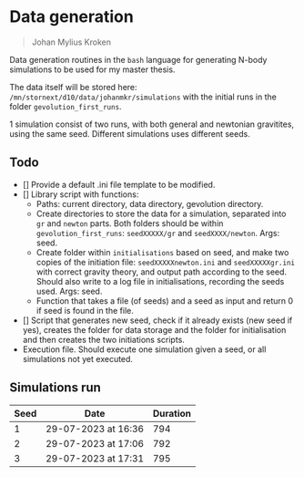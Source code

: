# Data generation

> Johan Mylius Kroken

Data generation routines in the `bash` language for generating N-body simulations to be used for my master thesis. 

The data itself will be stored here: `/mn/stornext/d10/data/johanmkr/simulations` with the initial runs in the folder `gevolution_first_runs`.

1 simulation consist of two runs, with both general and newtonian gravitites, using the same seed. Different simulations uses different seeds. 


## Todo
* [] Provide a default .ini file template to be modified.
* [] Library script with functions:
    * Paths: current directory, data directory, gevolution directory. 
    * Create directories to store the data for a simulation, separated into `gr` and `newton` parts. Both folders should be within `gevolution_first_runs`: `seedXXXXX/gr` and `seedXXXX/newton`. Args: seed.
    * Create folder within `initialisations` based on seed, and make two copies of the initiation file: `seedXXXXXnewton.ini` and `seedXXXXXgr.ini` with correct gravity theory, and output path according to the seed. Should also write to a log file in initialisations, recording the seeds used. Args: seed. 
    * Function that takes a file (of seeds) and a seed as input and return 0 if seed is found in the file. 
* [] Script that generates new seed, check if it already exists (new seed if yes), creates the folder for data storage and the folder for initialisation and then creates the two initiations scripts. 
* Execution file. Should execute one simulation given a seed, or all simulations not yet executed. 


## Simulations run

| Seed | Date | Duration |
|------|------|----------|
|1|29-07-2023 at 16:36|794|
|2|29-07-2023 at 17:06|792|
|3|29-07-2023 at 17:31|795|

